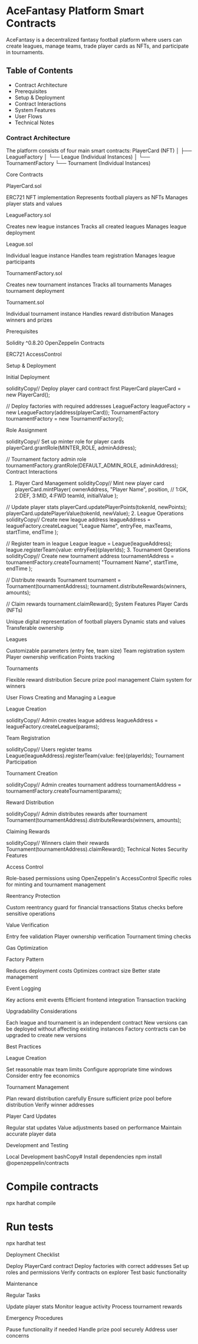 # AceFantasy Platform Smart Contracts

AceFantasy is a decentralized fantasy football platform where users can create leagues, manage teams, trade player cards as NFTs, and participate in tournaments.

## Table of Contents

- Contract Architecture
- Prerequisites
- Setup & Deployment
- Contract Interactions
- System Features
- User Flows
- Technical Notes

### Contract Architecture

The platform consists of four main smart contracts:
PlayerCard (NFT)
    │
    ├── LeagueFactory
    │       └── League (Individual Instances)
    │
    └── TournamentFactory
            └── Tournament (Individual Instances)

Core Contracts

PlayerCard.sol

ERC721 NFT implementation
Represents football players as NFTs
Manages player stats and values

LeagueFactory.sol

Creates new league instances
Tracks all created leagues
Manages league deployment

League.sol

Individual league instance
Handles team registration
Manages league participants

TournamentFactory.sol

Creates new tournament instances
Tracks all tournaments
Manages tournament deployment

Tournament.sol

Individual tournament instance
Handles reward distribution
Manages winners and prizes

Prerequisites

Solidity ^0.8.20
OpenZeppelin Contracts

ERC721
AccessControl

Setup & Deployment

Initial Deployment

solidityCopy// Deploy player card contract first
PlayerCard playerCard = new PlayerCard();

// Deploy factories with required addresses
LeagueFactory leagueFactory = new LeagueFactory(address(playerCard));
TournamentFactory tournamentFactory = new TournamentFactory();

Role Assignment

solidityCopy// Set up minter role for player cards
playerCard.grantRole(MINTER_ROLE, adminAddress);

// Tournament factory admin role
tournamentFactory.grantRole(DEFAULT_ADMIN_ROLE, adminAddress);
Contract Interactions

1. Player Card Management
solidityCopy// Mint new player card
playerCard.mintPlayer(
    ownerAddress,
    "Player Name",
    position,    // 1:GK, 2:DEF, 3:MID, 4:FWD
    teamId,
    initialValue
);

// Update player stats
playerCard.updatePlayerPoints(tokenId, newPoints);
playerCard.updatePlayerValue(tokenId, newValue);
2. League Operations
solidityCopy// Create new league
address leagueAddress = leagueFactory.createLeague(
    "League Name",
    entryFee,
    maxTeams,
    startTime,
    endTime
);

// Register team in league
League league = League(leagueAddress);
league.registerTeam{value: entryFee}(playerIds);
3. Tournament Operations
solidityCopy// Create new tournament
address tournamentAddress = tournamentFactory.createTournament(
    "Tournament Name",
    startTime,
    endTime
);

// Distribute rewards
Tournament tournament = Tournament(tournamentAddress);
tournament.distributeRewards(winners, amounts);

// Claim rewards
tournament.claimReward();
System Features
Player Cards (NFTs)

Unique digital representation of football players
Dynamic stats and values
Transferable ownership

Leagues

Customizable parameters (entry fee, team size)
Team registration system
Player ownership verification
Points tracking

Tournaments

Flexible reward distribution
Secure prize pool management
Claim system for winners

User Flows
Creating and Managing a League

League Creation

solidityCopy// Admin creates league
address leagueAddress = leagueFactory.createLeague(params);

Team Registration

solidityCopy// Users register teams
League(leagueAddress).registerTeam{value: fee}(playerIds);
Tournament Participation

Tournament Creation

solidityCopy// Admin creates tournament
address tournamentAddress = tournamentFactory.createTournament(params);

Reward Distribution

solidityCopy// Admin distributes rewards after tournament
Tournament(tournamentAddress).distributeRewards(winners, amounts);

Claiming Rewards

solidityCopy// Winners claim their rewards
Tournament(tournamentAddress).claimReward();
Technical Notes
Security Features

Access Control

Role-based permissions using OpenZeppelin's AccessControl
Specific roles for minting and tournament management

Reentrancy Protection

Custom reentrancy guard for financial transactions
Status checks before sensitive operations

Value Verification

Entry fee validation
Player ownership verification
Tournament timing checks

Gas Optimization

Factory Pattern

Reduces deployment costs
Optimizes contract size
Better state management

Event Logging

Key actions emit events
Efficient frontend integration
Transaction tracking

Upgradability Considerations

Each league and tournament is an independent contract
New versions can be deployed without affecting existing instances
Factory contracts can be upgraded to create new versions

Best Practices

League Creation

Set reasonable max team limits
Configure appropriate time windows
Consider entry fee economics

Tournament Management

Plan reward distribution carefully
Ensure sufficient prize pool before distribution
Verify winner addresses

Player Card Updates

Regular stat updates
Value adjustments based on performance
Maintain accurate player data

Development and Testing

Local Development
bashCopy# Install dependencies
npm install @openzeppelin/contracts

# Compile contracts

npx hardhat compile

# Run tests

npx hardhat test

Deployment Checklist

Deploy PlayerCard contract
Deploy factories with correct addresses
Set up roles and permissions
Verify contracts on explorer
Test basic functionality

Maintenance

Regular Tasks

Update player stats
Monitor league activity
Process tournament rewards

Emergency Procedures

Pause functionality if needed
Handle prize pool securely
Address user concerns
